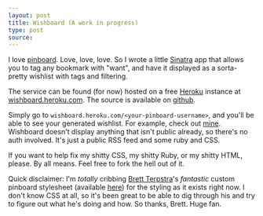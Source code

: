 ```yaml
---
layout: post
title: Wishboard (A work in progress)
type: post
source:
---
```

I love [pinboard][]. Love, love, love. So I wrote a little [Sinatra][] app that allows you to tag any bookmark with "want", and have it displayed as a sorta-pretty wishlist with tags and filtering.

The service can be found (for now) hosted on a free [Heroku][] instance at [wishboard.heroku.com][]. The source is available on [github][].

Simply go to `wishboard.heroku.com/<your-pinboard-username>`, and you'll be able to see your generated wishlist. For example, check out [mine][my_wishboard]. Wishboard doesn't display anything that isn't public already, so there's no auth involved. It's just a public RSS feed and some ruby and CSS.

If you want to help fix my shitty CSS, my shitty Ruby, or my shitty HTML, please. By all means. Feel free to fork the hell out of it.

Quick disclaimer: I'm _totally_ cribbing [Brett Terpstra][]'s _fantastic_ custom pinboard stylesheet (available [here][bt-pinboard]) for the styling as it exists right now. I don't know CSS at all, so it's been great to be able to dig through his and try to figure out what he's doing and how. So thanks, Brett. Huge fan.

[pinboard]: http://www.pinboard.in
[Sinatra]: http://www.sinatrarb.com/
[Heroku]: http://www.heroku.com
[wishboard.heroku.com]: http://wishboard.heroku.com
[github]: http://www.github.com/gfontenot/wishboard
[my_wishboard]: http://wishboard.heroku.com/gfontenot
[Brett Terpstra]: http://brettterpstra.com/
[bt-pinboard]: http://brettterpstra.com/pinboard-redesign-experiment/